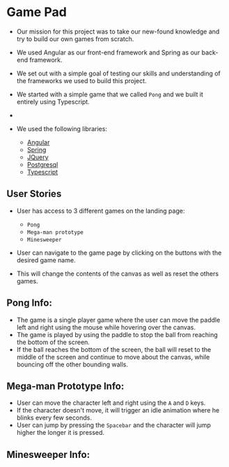 # Game Pad
- Our mission for this project was to take our new-found knowledge and 
  try to build our own games from scratch.
- We used Angular as our front-end framework and Spring as our back-end framework.
- We set out with a simple goal of testing our skills and understanding of the 
  frameworks we used to build this project.
- We started with a simple game that we called `Pong` and we built it entirely using Typescript.
- 


- We used the following libraries:
  - [Angular](https://angular.io/)
  - [Spring](https://spring.io/)
  - [JQuery](https://jquery.com/)
  - [Postgresql](https://www.postgresql.org/)
  - [Typescript](https://www.typescriptlang.org/)


## User Stories
- User has access to 3 different games on the landing page:
  - `Pong`
  - `Mega-man prototype`
  - `Minesweeper`


- User can navigate to the game page by clicking on the buttons with the desired game name.
- This will change the contents of the canvas as well as reset the others games.


## Pong Info:
- The game is a single player game where the user can move the paddle left
  and right using the mouse while hovering over the canvas.
- The game is played by using the paddle to stop the ball from reaching 
  the bottom of the screen.
- If the ball reaches the bottom of the screen, the ball will reset to the middle of the screen
  and continue to move about the canvas, while bouncing off the other bounding walls.




## Mega-man Prototype Info:
- User can move the character left and right using the `A` and `D` keys.
- If the character doesn't move, it will trigger an idle animation where he blinks every few seconds.
- User can jump by pressing the `Spacebar` and the character will jump higher the longer it is pressed.


## Minesweeper Info:
